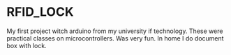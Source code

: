 # RFID_LOCK
My first project witch arduino from my university if technology.  These were practical classes on microcontrollers. Was very fun. In home I do document box with lock. 
